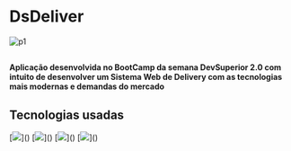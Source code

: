 # DsDeliver

![p1](https://user-images.githubusercontent.com/70860702/110340163-b71a1b80-8007-11eb-9388-a08216b404f4.png)


##

<h4>
   Aplicação desenvolvida no BootCamp da semana DevSuperior 2.0 com intuito de desenvolver um Sistema Web de Delivery com as tecnologias mais modernas e demandas do mercado
  </h4>

<h2>Tecnologias usadas</h2>
[<img src="https://img.shields.io/badge/TypeScript-007ACC?style=for-the-badge&logo=typescript&logoColor=white">]()
[<img src="https://img.shields.io/badge/Spring-6DB33F?style=for-the-badge&logo=spring&logoColor=white">]()
[<img src="https://img.shields.io/badge/React-20232A?style=for-the-badge&logo=react&logoColor=61DAFB">]()
[<img src="https://img.shields.io/badge/PostgreSQL-316192?style=for-the-badge&logo=postgresql&logoColor=white">]()


   
